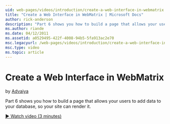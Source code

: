 ```yaml
---
uid: web-pages/videos/introduction/create-a-web-interface-in-webmatrix
title: "Create a Web Interface in WebMatrix | Microsoft Docs"
author: rick-anderson
description: "Part 6 shows you how to build a page that allows your users to add data to your database, so your site can render it."
ms.author: riande
ms.date: 04/12/2011
ms.assetid: a0529495-422f-4008-94b5-5fa913ac2e70
msc.legacyurl: /web-pages/videos/introduction/create-a-web-interface-in-webmatrix
msc.type: video
ms.topic: article
---
```

# Create a Web Interface in WebMatrix

by [Advaiya](https://twitter.com/Advaiyasolns)

Part 6 shows you how to build a page that allows your users to add data to your database, so your site can render it.

[&#9654; Watch video (3 minutes)](https://channel9.msdn.com/Blogs/ASP-NET-Site-Videos/create-a-web-interface-in-webmatrix)
